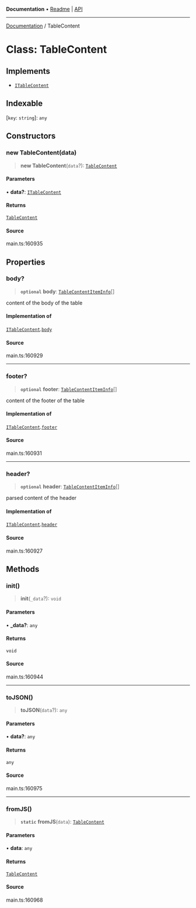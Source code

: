 **Documentation** • [Readme](../README.md) \| [API](../globals.md)

***

[Documentation](../README.md) / TableContent

# Class: TableContent

## Implements

- [`ITableContent`](../interfaces/ITableContent.md)

## Indexable

 \[`key`: `string`\]: `any`

## Constructors

### new TableContent(data)

> **new TableContent**(`data`?): [`TableContent`](TableContent.md)

#### Parameters

• **data?**: [`ITableContent`](../interfaces/ITableContent.md)

#### Returns

[`TableContent`](TableContent.md)

#### Source

main.ts:160935

## Properties

### body?

> **`optional`** **body**: [`TableContentItemInfo`](TableContentItemInfo.md)[]

content of the body of the table

#### Implementation of

[`ITableContent`](../interfaces/ITableContent.md).[`body`](../interfaces/ITableContent.md#body)

#### Source

main.ts:160929

***

### footer?

> **`optional`** **footer**: [`TableContentItemInfo`](TableContentItemInfo.md)[]

content of the footer of the table

#### Implementation of

[`ITableContent`](../interfaces/ITableContent.md).[`footer`](../interfaces/ITableContent.md#footer)

#### Source

main.ts:160931

***

### header?

> **`optional`** **header**: [`TableContentItemInfo`](TableContentItemInfo.md)[]

parsed content of the header

#### Implementation of

[`ITableContent`](../interfaces/ITableContent.md).[`header`](../interfaces/ITableContent.md#header)

#### Source

main.ts:160927

## Methods

### init()

> **init**(`_data`?): `void`

#### Parameters

• **\_data?**: `any`

#### Returns

`void`

#### Source

main.ts:160944

***

### toJSON()

> **toJSON**(`data`?): `any`

#### Parameters

• **data?**: `any`

#### Returns

`any`

#### Source

main.ts:160975

***

### fromJS()

> **`static`** **fromJS**(`data`): [`TableContent`](TableContent.md)

#### Parameters

• **data**: `any`

#### Returns

[`TableContent`](TableContent.md)

#### Source

main.ts:160968
